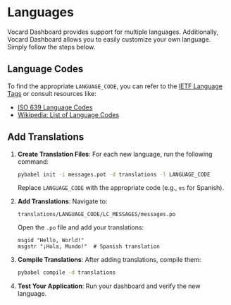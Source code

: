 # Languages

Vocard Dashboard provides support for multiple languages. Additionally, Vocard Dashboard allows you to easily customize your own language. Simply follow the steps below.

## Language Codes

To find the appropriate `LANGUAGE_CODE`, you can refer to the [IETF Language Tags](https://www.iana.org/assignments/language-subtag-registry/language-subtag-registry) or consult resources like:

- [ISO 639 Language Codes](https://www.iso.org/iso-639-language-codes.html)
- [Wikipedia: List of Language Codes](https://en.wikipedia.org/wiki/List_of_ISO_639-1_codes)

## Add Translations

1. **Create Translation Files**: For each new language, run the following command:
   ```bash
   pybabel init -i messages.pot -d translations -l LANGUAGE_CODE
   ```
   Replace `LANGUAGE_CODE` with the appropriate code (e.g., `es` for Spanish).

2. **Add Translations**: Navigate to:
   ```
   translations/LANGUAGE_CODE/LC_MESSAGES/messages.po
   ```
   Open the `.po` file and add your translations:
   ```po
   msgid "Hello, World!"
   msgstr "¡Hola, Mundo!"  # Spanish translation
   ```

3. **Compile Translations**: After adding translations, compile them:
   ```bash
   pybabel compile -d translations
   ```

4. **Test Your Application**: Run your dashboard and verify the new language.